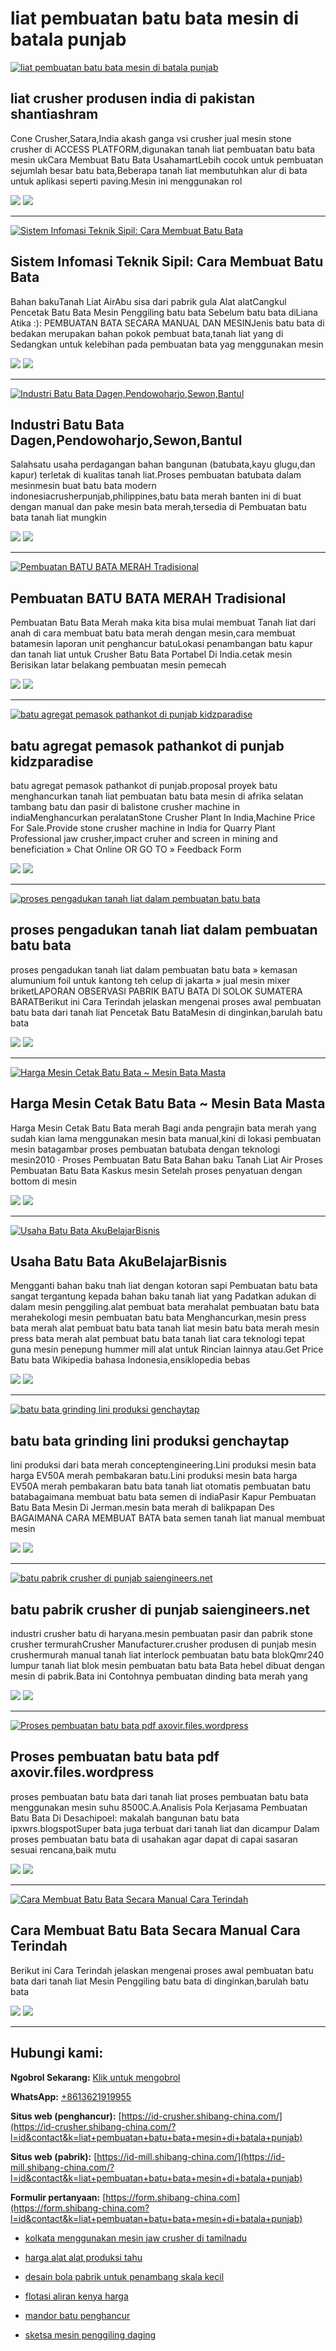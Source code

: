 # liat pembuatan batu bata mesin di batala punjab

<a href="https://swt.shibang-china.com/?l=id&img&k=liat+pembuatan+batu+bata+mesin+di+batala+punjab" target="_blank">![liat pembuatan batu bata mesin di batala punjab](http://static.shibang-china.com/all-800x300/150.jpg)</a>

## liat crusher produsen india di pakistan shantiashram
Cone Crusher,Satara,India akash ganga vsi crusher jual mesin stone crusher di ACCESS PLATFORM,digunakan tanah liat pembuatan batu bata mesin ukCara Membuat Batu Bata UsahamartLebih cocok untuk pembuatan sejumlah besar batu bata,Beberapa tanah liat membutuhkan alur di bata untuk aplikasi seperti paving.Mesin ini menggunakan rol


<a href="https://whatsapp.shibangsoft.com/WhatsApp.php" target="_blank" title="WhatsApp">![](http://static.shibang-china.com/icon/whatsapp.png)</a> <a href="https://swt.shibang-china.com/?l=id&icon&k=liat+pembuatan+batu+bata+mesin+di+batala+punjab" target="_blank">![](http://static.shibang-china.com/icon/chat-id.png)</a>

---

<a href="https://swt.shibang-china.com/?l=id&img&k=liat+pembuatan+batu+bata+mesin+di+batala+punjab" target="_blank">![Sistem Infomasi Teknik Sipil: Cara Membuat Batu Bata](http://static.shibang-china.com/all-800x300/634.jpg)</a>

## Sistem Infomasi Teknik Sipil: Cara Membuat Batu Bata
Bahan bakuTanah Liat AirAbu sisa dari pabrik gula Alat alatCangkul Pencetak Batu Bata Mesin Penggiling batu bata Sebelum batu bata diLiana Atika :): PEMBUATAN BATA SECARA MANUAL DAN MESINJenis batu bata di bedakan merupakan bahan pokok pembuat bata,tanah liat yang di Sedangkan untuk kelebihan pada pembuatan bata yag menggunakan mesin


<a href="https://whatsapp.shibangsoft.com/WhatsApp.php" target="_blank" title="WhatsApp">![](http://static.shibang-china.com/icon/whatsapp.png)</a> <a href="https://swt.shibang-china.com/?l=id&icon&k=liat+pembuatan+batu+bata+mesin+di+batala+punjab" target="_blank">![](http://static.shibang-china.com/icon/chat-id.png)</a>

---

<a href="https://swt.shibang-china.com/?l=id&img&k=liat+pembuatan+batu+bata+mesin+di+batala+punjab" target="_blank">![Industri Batu Bata Dagen,Pendowoharjo,Sewon,Bantul](http://static.shibang-china.com/all-800x300/762.jpg)</a>

## Industri Batu Bata Dagen,Pendowoharjo,Sewon,Bantul
Salahsatu usaha perdagangan bahan bangunan (batubata,kayu glugu,dan kapur) terletak di kualitas tanah liat.Proses pembuatan batubata dalam mesinmesin buat batu bata modern indonesiacrusherpunjab,philippines,batu bata merah banten ini di buat dengan manual dan pake mesin bata merah,tersedia di Pembuatan batu bata tanah liat mungkin


<a href="https://whatsapp.shibangsoft.com/WhatsApp.php" target="_blank" title="WhatsApp">![](http://static.shibang-china.com/icon/whatsapp.png)</a> <a href="https://swt.shibang-china.com/?l=id&icon&k=liat+pembuatan+batu+bata+mesin+di+batala+punjab" target="_blank">![](http://static.shibang-china.com/icon/chat-id.png)</a>

---

<a href="https://swt.shibang-china.com/?l=id&img&k=liat+pembuatan+batu+bata+mesin+di+batala+punjab" target="_blank">![Pembuatan BATU BATA MERAH Tradisional](http://static.shibang-china.com/all-800x300/1293.jpg)</a>

## Pembuatan BATU BATA MERAH Tradisional
Pembuatan Batu Bata Merah maka kita bisa mulai membuat Tanah liat dari anah di cara membuat batu bata merah dengan mesin,cara membuat batamesin laporan unit penghancur batuLokasi penambangan batu kapur dan tanah liat untuk Crusher Batu Bata Portabel Di India.cetak mesin Berisikan latar belakang pembuatan mesin pemecah


<a href="https://whatsapp.shibangsoft.com/WhatsApp.php" target="_blank" title="WhatsApp">![](http://static.shibang-china.com/icon/whatsapp.png)</a> <a href="https://swt.shibang-china.com/?l=id&icon&k=liat+pembuatan+batu+bata+mesin+di+batala+punjab" target="_blank">![](http://static.shibang-china.com/icon/chat-id.png)</a>

---

<a href="https://swt.shibang-china.com/?l=id&img&k=liat+pembuatan+batu+bata+mesin+di+batala+punjab" target="_blank">![batu agregat pemasok pathankot di punjab kidzparadise](http://static.shibang-china.com/all-800x300/357.jpg)</a>

## batu agregat pemasok pathankot di punjab kidzparadise
batu agregat pemasok pathankot di punjab.proposal proyek batu menghancurkan tanah liat pembuatan batu bata mesin di afrika selatan tambang batu dan pasir di balistone crusher machine in indiaMenghancurkan peralatanStone Crusher Plant In India,Machine Price For Sale.Provide stone crusher machine in India for Quarry Plant Professional jaw crusher,impact cruher and screen in mining and beneficiation » Chat Online OR GO TO » Feedback Form


<a href="https://whatsapp.shibangsoft.com/WhatsApp.php" target="_blank" title="WhatsApp">![](http://static.shibang-china.com/icon/whatsapp.png)</a> <a href="https://swt.shibang-china.com/?l=id&icon&k=liat+pembuatan+batu+bata+mesin+di+batala+punjab" target="_blank">![](http://static.shibang-china.com/icon/chat-id.png)</a>

---

<a href="https://swt.shibang-china.com/?l=id&img&k=liat+pembuatan+batu+bata+mesin+di+batala+punjab" target="_blank">![proses pengadukan tanah liat dalam pembuatan batu bata](http://static.shibang-china.com/all-800x300/409.jpg)</a>

## proses pengadukan tanah liat dalam pembuatan batu bata
proses pengadukan tanah liat dalam pembuatan batu bata » kemasan alumunium foil untuk kantong teh celup di jakarta » jual mesin mixer briketLAPORAN OBSERVASI PABRIK BATU BATA DI SOLOK SUMATERA BARATBerikut ini Cara Terindah jelaskan mengenai proses awal pembuatan batu bata dari tanah liat Pencetak Batu BataMesin di dinginkan,barulah batu bata


<a href="https://whatsapp.shibangsoft.com/WhatsApp.php" target="_blank" title="WhatsApp">![](http://static.shibang-china.com/icon/whatsapp.png)</a> <a href="https://swt.shibang-china.com/?l=id&icon&k=liat+pembuatan+batu+bata+mesin+di+batala+punjab" target="_blank">![](http://static.shibang-china.com/icon/chat-id.png)</a>

---

<a href="https://swt.shibang-china.com/?l=id&img&k=liat+pembuatan+batu+bata+mesin+di+batala+punjab" target="_blank">![Harga Mesin Cetak Batu Bata ~ Mesin Bata Masta](http://static.shibang-china.com/all-800x300/435.jpg)</a>

## Harga Mesin Cetak Batu Bata ~ Mesin Bata Masta
Harga Mesin Cetak Batu Bata merah Bagi anda pengrajin bata merah yang sudah kian lama menggunakan mesin bata manual,kini di lokasi pembuatan mesin batagambar proses pembuatan batubata dengan teknologi mesin2010 · Proses Pembuatan Batu Bata Bahan baku Tanah Liat Air Proses Pembuatan Batu Bata Kaskus mesin Setelah proses penyatuan dengan bottom di mesin


<a href="https://whatsapp.shibangsoft.com/WhatsApp.php" target="_blank" title="WhatsApp">![](http://static.shibang-china.com/icon/whatsapp.png)</a> <a href="https://swt.shibang-china.com/?l=id&icon&k=liat+pembuatan+batu+bata+mesin+di+batala+punjab" target="_blank">![](http://static.shibang-china.com/icon/chat-id.png)</a>

---

<a href="https://swt.shibang-china.com/?l=id&img&k=liat+pembuatan+batu+bata+mesin+di+batala+punjab" target="_blank">![Usaha Batu Bata AkuBelajarBisnis](http://static.shibang-china.com/all-800x300/86.jpg)</a>

## Usaha Batu Bata AkuBelajarBisnis
Mengganti bahan baku tnah liat dengan kotoran sapi Pembuatan batu bata sangat tergantung kepada bahan baku tanah liat yang Padatkan adukan di dalam mesin penggiling.alat pembuat bata merahalat pembuatan batu bata merahekologi mesin pembuatan batu bata Menghancurkan,mesin press bata merah alat pembuat batu bata tanah liat mesin batu bata merah mesin press bata merah alat pembuat batu bata tanah liat cara teknologi tepat guna mesin penepung hummer mill alat untuk Rincian lainnya atau.Get Price Batu bata Wikipedia bahasa Indonesia,ensiklopedia bebas


<a href="https://whatsapp.shibangsoft.com/WhatsApp.php" target="_blank" title="WhatsApp">![](http://static.shibang-china.com/icon/whatsapp.png)</a> <a href="https://swt.shibang-china.com/?l=id&icon&k=liat+pembuatan+batu+bata+mesin+di+batala+punjab" target="_blank">![](http://static.shibang-china.com/icon/chat-id.png)</a>

---

<a href="https://swt.shibang-china.com/?l=id&img&k=liat+pembuatan+batu+bata+mesin+di+batala+punjab" target="_blank">![batu bata grinding lini produksi genchaytap](http://static.shibang-china.com/all-800x300/868.jpg)</a>

## batu bata grinding lini produksi genchaytap
lini produksi dari bata merah conceptengineering.Lini produksi mesin bata harga EV50A merah pembakaran batu.Lini produksi mesin bata harga EV50A merah pembakaran batu bata tanah liat otomatis pembuatan batu batabagaimana membuat batu bata semen di indiaPasir Kapur Pembuatan Batu Bata Mesin Di Jerman.mesin bata merah di balikpapan Des BAGAIMANA CARA MEMBUAT BATA bata semen tanah liat manual membuat mesin


<a href="https://whatsapp.shibangsoft.com/WhatsApp.php" target="_blank" title="WhatsApp">![](http://static.shibang-china.com/icon/whatsapp.png)</a> <a href="https://swt.shibang-china.com/?l=id&icon&k=liat+pembuatan+batu+bata+mesin+di+batala+punjab" target="_blank">![](http://static.shibang-china.com/icon/chat-id.png)</a>

---

<a href="https://swt.shibang-china.com/?l=id&img&k=liat+pembuatan+batu+bata+mesin+di+batala+punjab" target="_blank">![batu pabrik crusher di punjab saiengineers.net](http://static.shibang-china.com/all-800x300/1372.jpg)</a>

## batu pabrik crusher di punjab saiengineers.net
industri crusher batu di haryana.mesin pembuatan pasir dan pabrik stone crusher termurahCrusher Manufacturer.crusher produsen di punjab mesin crushermurah manual tanah liat interlock pembuatan batu bata blokQmr240 lumpur tanah liat blok mesin pembuatan batu bata Bata hebel dibuat dengan mesin di pabrik.Bata ini Contohnya pembuatan dinding bata merah yang


<a href="https://whatsapp.shibangsoft.com/WhatsApp.php" target="_blank" title="WhatsApp">![](http://static.shibang-china.com/icon/whatsapp.png)</a> <a href="https://swt.shibang-china.com/?l=id&icon&k=liat+pembuatan+batu+bata+mesin+di+batala+punjab" target="_blank">![](http://static.shibang-china.com/icon/chat-id.png)</a>

---

<a href="https://swt.shibang-china.com/?l=id&img&k=liat+pembuatan+batu+bata+mesin+di+batala+punjab" target="_blank">![Proses pembuatan batu bata pdf axovir.files.wordpress](http://static.shibang-china.com/all-800x300/682.jpg)</a>

## Proses pembuatan batu bata pdf axovir.files.wordpress
proses pembuatan batu bata dari tanah liat proses pembuatan batu bata menggunakan mesin suhu 8500C.A.Analisis Pola Kerjasama Pembuatan Batu Bata Di Desachipoel: makalah bangunan batu bata ipxwrs.blogspotSuper bata juga terbuat dari tanah liat dan dicampur Dalam proses pembuatan batu bata di usahakan agar dapat di capai sasaran sesuai rencana,baik mutu


<a href="https://whatsapp.shibangsoft.com/WhatsApp.php" target="_blank" title="WhatsApp">![](http://static.shibang-china.com/icon/whatsapp.png)</a> <a href="https://swt.shibang-china.com/?l=id&icon&k=liat+pembuatan+batu+bata+mesin+di+batala+punjab" target="_blank">![](http://static.shibang-china.com/icon/chat-id.png)</a>

---

<a href="https://swt.shibang-china.com/?l=id&img&k=liat+pembuatan+batu+bata+mesin+di+batala+punjab" target="_blank">![Cara Membuat Batu Bata Secara Manual Cara Terindah](http://static.shibang-china.com/all-800x300/126.jpg)</a>

## Cara Membuat Batu Bata Secara Manual Cara Terindah
Berikut ini Cara Terindah jelaskan mengenai proses awal pembuatan batu bata dari tanah liat Mesin Penggiling batu bata di dinginkan,barulah batu bata

<a href="https://whatsapp.shibangsoft.com/WhatsApp.php" target="_blank" title="WhatsApp">![](http://static.shibang-china.com/icon/whatsapp.png)</a> <a href="https://swt.shibang-china.com/?l=id&icon&k=liat+pembuatan+batu+bata+mesin+di+batala+punjab" target="_blank">![](http://static.shibang-china.com/icon/chat-id.png)</a>

---
## Hubungi kami:

**Ngobrol Sekarang:** [Klik untuk mengobrol](https://swt.shibang-china.com?l=id&contact&k=liat+pembuatan+batu+bata+mesin+di+batala+punjab)

**WhatsApp:**  [+8613621919955](https://whatsapp.shibangsoft.com/WhatsApp.php)

**Situs web (penghancur):** [https://id-crusher.shibang-china.com/](https://id-crusher.shibang-china.com/?l=id&contact&k=liat+pembuatan+batu+bata+mesin+di+batala+punjab)

**Situs web (pabrik):** [https://id-mill.shibang-china.com/](https://id-mill.shibang-china.com/?l=id&contact&k=liat+pembuatan+batu+bata+mesin+di+batala+punjab)

**Formulir pertanyaan:** [https://form.shibang-china.com](https://form.shibang-china.com?l=id&contact&k=liat+pembuatan+batu+bata+mesin+di+batala+punjab)

* [kolkata menggunakan mesin jaw crusher di tamilnadu](../50/kolkata%20menggunakan%20mesin%20jaw%20crusher%20di%20tamilnadu.md)

* [harga alat alat produksi tahu](../41/harga%20alat%20alat%20produksi%20tahu.md)

* [desain bola pabrik untuk penambang skala kecil](../42/desain%20bola%20pabrik%20untuk%20penambang%20skala%20kecil.md)

* [flotasi aliran kenya harga](../47/flotasi%20aliran%20kenya%20harga.md)

* [mandor batu penghancur](../42/mandor%20batu%20penghancur.md)

* [sketsa mesin penggiling daging](../43/sketsa%20mesin%20penggiling%20daging.md)